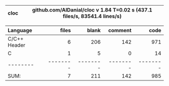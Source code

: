 cloc|github.com/AlDanial/cloc v 1.84  T=0.02 s (437.1 files/s, 83541.4 lines/s)
--- | ---

Language|files|blank|comment|code
:-------|-------:|-------:|-------:|-------:
C/C++ Header|6|206|142|971
C|1|5|0|14
--------|--------|--------|--------|--------
SUM:|7|211|142|985

